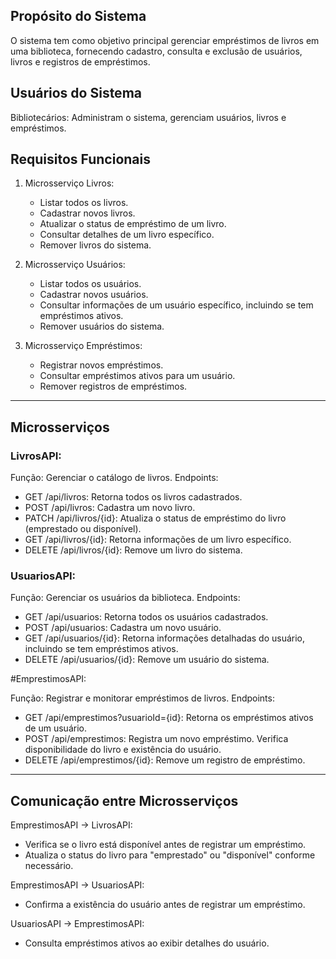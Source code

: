 ## Propósito do Sistema
O sistema tem como objetivo principal gerenciar empréstimos de livros em uma biblioteca, fornecendo cadastro, consulta e exclusão de usuários, livros e registros de empréstimos.

## Usuários do Sistema
Bibliotecários: Administram o sistema, gerenciam usuários, livros e empréstimos.

## Requisitos Funcionais

1. Microsserviço Livros:

   - Listar todos os livros.
   - Cadastrar novos livros.
   - Atualizar o status de empréstimo de um livro.
   - Consultar detalhes de um livro específico.
   - Remover livros do sistema.

2. Microsserviço Usuários:

    - Listar todos os usuários.
   - Cadastrar novos usuários.
   - Consultar informações de um usuário específico, incluindo se tem empréstimos ativos.
   - Remover usuários do sistema.

3. Microsserviço Empréstimos:

    - Registrar novos empréstimos.
   - Consultar empréstimos ativos para um usuário.
   - Remover registros de empréstimos.

---

## Microsserviços

### LivrosAPI:

Função: Gerenciar o catálogo de livros.
Endpoints:
- GET /api/livros: Retorna todos os livros cadastrados.
- POST /api/livros: Cadastra um novo livro.
- PATCH /api/livros/{id}: Atualiza o status de empréstimo do livro (emprestado ou disponível).
- GET /api/livros/{id}: Retorna informações de um livro específico.
- DELETE /api/livros/{id}: Remove um livro do sistema.

### UsuariosAPI:

Função: Gerenciar os usuários da biblioteca.
Endpoints:
- GET /api/usuarios: Retorna todos os usuários cadastrados.
- POST /api/usuarios: Cadastra um novo usuário.
- GET /api/usuarios/{id}: Retorna informações detalhadas do usuário, incluindo se tem empréstimos ativos.
- DELETE /api/usuarios/{id}: Remove um usuário do sistema.

#EmprestimosAPI:

Função: Registrar e monitorar empréstimos de livros.
Endpoints:
- GET /api/emprestimos?usuarioId={id}: Retorna os empréstimos ativos de um usuário.
- POST /api/emprestimos: Registra um novo empréstimo. Verifica disponibilidade do livro e existência do usuário.
- DELETE /api/emprestimos/{id}: Remove um registro de empréstimo.

---

## Comunicação entre Microsserviços

EmprestimosAPI → LivrosAPI:

- Verifica se o livro está disponível antes de registrar um empréstimo.
- Atualiza o status do livro para "emprestado" ou "disponível" conforme necessário.

EmprestimosAPI → UsuariosAPI:

- Confirma a existência do usuário antes de registrar um empréstimo.

UsuariosAPI → EmprestimosAPI:

- Consulta empréstimos ativos ao exibir detalhes do usuário.